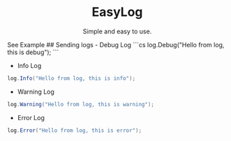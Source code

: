 <h1 align="center">
  EasyLog
</h1>
<p align="center">
  Simple and easy to use.
</p>
See <a href""> Example </a>
## Sending logs
- Debug Log
```cs
log.Debug("Hello from log, this is debug");
```

- Info Log
```cs
log.Info("Hello from log, this is info");
```

- Warning Log
```cs
log.Warning("Hello from log, this is warning");
```

- Error Log
```cs
log.Error("Hello from log, this is error");
```
